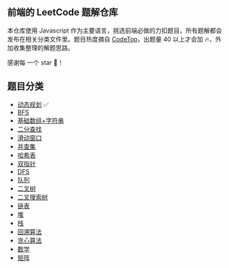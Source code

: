## 前端的 LeetCode 题解仓库

本仓库使用 Javascript 作为主要语言，挑选前端必做的力扣题目，所有题解都会发布在相关分类文件里。题目热度摘自 [CodeTop](https://codetop.cc/home)，出题量 40 以上才会加 🔥，外加收集整理的解题思路。

感谢每 一个 star 🌟！

## 题目分类

- [动态规划](Leetcode/dp/index.md) ✅
- [BFS]()
- [基础数组+字符串](Leetcode/array+string/index.md)
- [二分查找](Leetcode/binarySearch/index.md)
- [滑动窗口](Leetcode/slidingWindow/index.md)
- [并查集](Leetcode/set/index.md)
- [哈希表](Leetcode/hashmap/index.md)
- [双指针](Leetcode/twoPointer/index.md)
- [DFS](Leetcode/dfs/index.md)
- [队列](Leetcode/queue/index.md)
- [二叉树](Leetcode/binaryTree/index.md)
- [二叉搜索树](Leetcode/binarySearchTree/index.md)
- [链表](Leetcode/linkedList/index.md)
- [堆](Leetcode/heap/index.md)
- [栈](Leetcode/stack/index.md)
- [回溯算法](Leetcode/backtracking/index.md)
- [贪心算法]()
- [数学]()
- [矩阵]()
